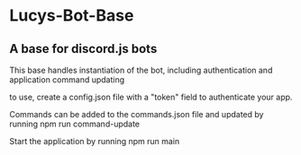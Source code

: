 # Lucys-Bot-Base
## A base for discord.js bots
This base handles instantiation of the bot, including authentication and application command updating

to use, create a config.json file with a "token" field to authenticate your app. 

Commands can be added to the commands.json file and updated by running npm run command-update

Start the application by running npm run main
